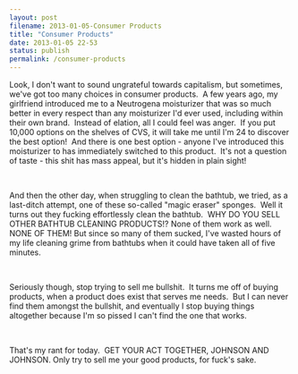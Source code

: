 ```yaml
---
layout: post
filename: 2013-01-05-Consumer Products
title: "Consumer Products"
date: 2013-01-05 22-53
status: publish
permalink: /consumer-products
---
```

Look, I don't want to sound ungrateful towards capitalism, but sometimes, we've got too many choices in consumer products.  A few years ago, my girlfriend introduced me to a Neutrogena moisturizer that was so much better in every respect than any moisturizer I'd ever used, including within their own brand.  Instead of elation, all I could feel was anger.  If you put 10,000 options on the shelves of CVS, it will take me until I'm 24 to discover the best option!  And there is one best option - anyone I've introduced this moisturizer to has immediately switched to this product.  It's not a question of taste - this shit has mass appeal, but it's hidden in plain sight!

&nbsp;

And then the other day, when struggling to clean the bathtub, we tried, as a last-ditch attempt, one of these so-called "magic eraser" sponges.  Well it turns out they fucking effortlessly clean the bathtub.  WHY DO YOU SELL OTHER BATHTUB CLEANING PRODUCTS!? None of them work as well. NONE OF THEM! But since so many of them sucked, I've wasted hours of my life cleaning grime from bathtubs when it could have taken all of five minutes.

&nbsp;

Seriously though, stop trying to sell me bullshit.  It turns me off of buying products, when a product does exist that serves me needs.  But I can never find them amongst the bullshit, and eventually I stop buying things altogether because I'm so pissed I can't find the one that works.

&nbsp;

That's my rant for today.  GET YOUR ACT TOGETHER, JOHNSON AND JOHNSON. Only try to sell me your good products, for fuck's sake.